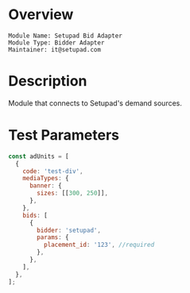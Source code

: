 # Overview

```
Module Name: Setupad Bid Adapter
Module Type: Bidder Adapter
Maintainer: it@setupad.com
```

# Description

Module that connects to Setupad's demand sources.

# Test Parameters

```js
const adUnits = [
  {
    code: 'test-div',
    mediaTypes: {
      banner: {
        sizes: [[300, 250]],
      },
    },
    bids: [
      {
        bidder: 'setupad',
        params: {
          placement_id: '123', //required
        },
      },
    ],
  },
];
```
